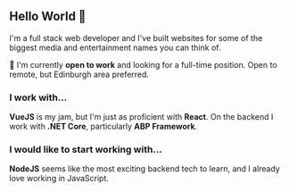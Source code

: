 ## Hello World 👋

I'm a full stack web developer and I've built websites for some of the biggest media and entertainment names you can think of.

💼 I'm currently **open to work** and looking for a full-time position. Open to remote, but Edinburgh area preferred.


### I work with...

**VueJS** is my jam, but I'm just as proficient with **React**. On the backend I work with **.NET Core**, particularly **ABP Framework**.

### I would like to start working with...

**NodeJS** seems like the most exciting backend tech to learn, and I already love working in JavaScript.

<!--
**aileen-r/aileen-r** is a ✨ _special_ ✨ repository because its `README.md` (this file) appears on your GitHub profile.

Here are some ideas to get you started:

- 🔭 I’m currently working on ...
- 🌱 I’m currently learning ...
- 👯 I’m looking to collaborate on ...
- 🤔 I’m looking for help with ...
- 💬 Ask me about ...
- 📫 How to reach me: ...
- 😄 Pronouns: ...
- ⚡ Fun fact: ...
-->
